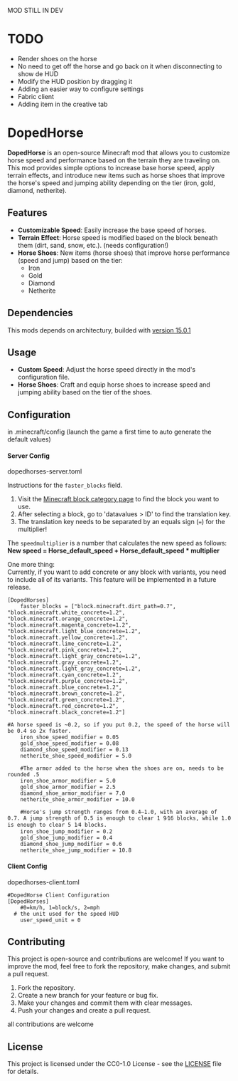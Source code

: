MOD STILL IN DEV

# TODO

- Render shoes on the horse
- No need to get off the horse and go back on it when disconnecting to show de HUD
- Modify the HUD position by dragging it
- Adding an easier way to configure settings
- Fabric client
- Adding item in the creative tab

# DopedHorse

**DopedHorse** is an open-source Minecraft mod that allows you to customize horse speed and performance based on the terrain they are traveling on. This mod provides simple options to increase base horse speed, apply terrain effects, and introduce new items such as horse shoes that improve the horse's speed and jumping ability depending on the tier (iron, gold, diamond, netherite).

## Features

- **Customizable Speed**: Easily increase the base speed of horses.
- **Terrain Effect**: Horse speed is modified based on the block beneath them (dirt, sand, snow, etc.). (needs configuration!)
- **Horse Shoes**: New items (horse shoes) that improve horse performance (speed and jump) based on the tier:
  - Iron
  - Gold
  - Diamond
  - Netherite

## Dependencies

This mods depends on architectury, builded with [version 15.0.1](https://www.curseforge.com/minecraft/mc-mods/architectury-api/files/5959950)

## Usage

- **Custom Speed**: Adjust the horse speed directly in the mod's configuration file.
- **Horse Shoes**: Craft and equip horse shoes to increase speed and jumping ability based on the tier of the shoes.

## Configuration

in .minecraft/config (launch the game a first time to auto generate the default values)

#### Server Config
dopedhorses-server.toml

Instructions for the `faster_blocks` field.
1. Visit the [Minecraft block category page](https://minecraft.fandom.com/wiki/Category:Blocks) to find the block you want to use.
2. After selecting a block, go to 'datavalues > ID' to find the translation key.
3. The translation key needs to be separated by an equals sign (`=`) for the multiplier!

The `speedmultiplier` is a number that calculates the new speed as follows:  
**New speed = Horse_default_speed + Horse_default_speed * multiplier**

One more thing:  
Currently, if you want to add concrete or any block with variants, you need to include all of its variants. This feature will be implemented in a future release.


```
[DopedHorses]
	faster_blocks = ["block.minecraft.dirt_path=0.7", "block.minecraft.white_concrete=1.2", "block.minecraft.orange_concrete=1.2", "block.minecraft.magenta_concrete=1.2", "block.minecraft.light_blue_concrete=1.2", "block.minecraft.yellow_concrete=1.2", "block.minecraft.lime_concrete=1.2", "block.minecraft.pink_concrete=1.2", "block.minecraft.light_gray_concrete=1.2", "block.minecraft.gray_concrete=1.2", "block.minecraft.light_gray_concrete=1.2", "block.minecraft.cyan_concrete=1.2", "block.minecraft.purple_concrete=1.2", "block.minecraft.blue_concrete=1.2", "block.minecraft.brown_concrete=1.2", "block.minecraft.green_concrete=1.2", "block.minecraft.red_concrete=1.2", "block.minecraft.black_concrete=1.2"]

#A horse speed is ~0.2, so if you put 0.2, the speed of the horse will be 0.4 so 2x faster.
	iron_shoe_speed_modifier = 0.05
	gold_shoe_speed_modifier = 0.08
	diamond_shoe_speed_modifier = 0.13
	netherite_shoe_speed_modifier = 5.0

	#The armor added to the horse when the shoes are on, needs to be rounded .5
	iron_shoe_armor_modifier = 5.0
	gold_shoe_armor_modifier = 2.5
	diamond_shoe_armor_modifier = 7.0
	netherite_shoe_armor_modifier = 10.0

	#Horse's jump strength ranges from 0.4–1.0, with an average of 0.7. A jump strength of 0.5 is enough to clear 1 9⁄16 blocks, while 1.0 is enough to clear 5 1⁄4 blocks.
	iron_shoe_jump_modifier = 0.2
	gold_shoe_jump_modifier = 0.4
	diamond_shoe_jump_modifier = 0.6
	netherite_shoe_jump_modifier = 10.8
```

#### Client Config
dopedhorses-client.toml
```
#DopedHorse Client Configuration 
[DopedHorses]
	#0=km/h, 1=block/s, 2=mph
  # the unit used for the speed HUD
	user_speed_unit = 0

```


## Contributing

This project is open-source and contributions are welcome! If you want to improve the mod, feel free to fork the repository, make changes, and submit a pull request.

1. Fork the repository.
2. Create a new branch for your feature or bug fix.
3. Make your changes and commit them with clear messages.
4. Push your changes and create a pull request.

all contributions are welcome 

## License

This project is licensed under the CC0-1.0 License - see the [LICENSE](LICENSE) file for details.

